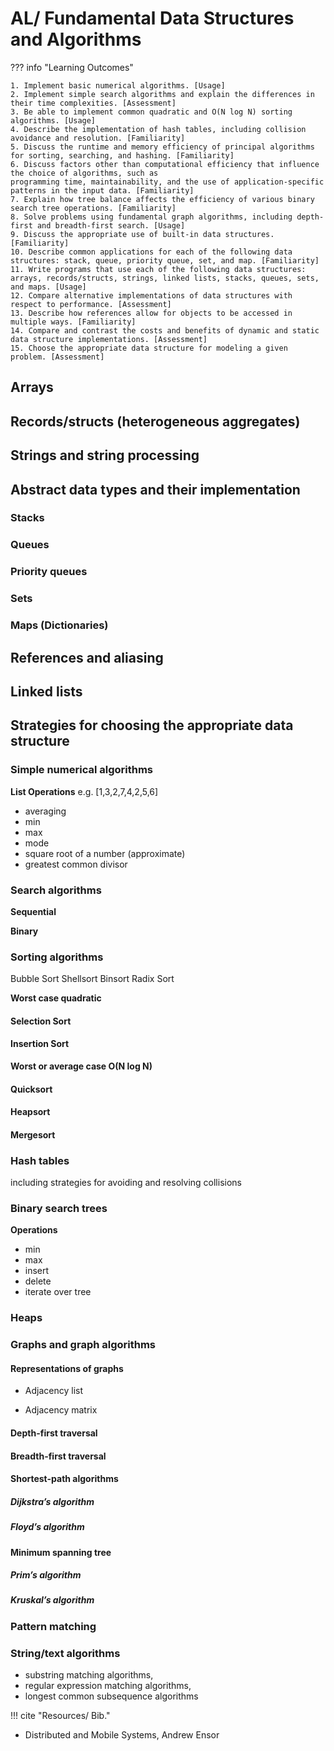 # AL/ Fundamental Data Structures and Algorithms

??? info "Learning Outcomes"

    1. Implement basic numerical algorithms. [Usage]
    2. Implement simple search algorithms and explain the differences in their time complexities. [Assessment]
    3. Be able to implement common quadratic and O(N log N) sorting algorithms. [Usage]
    4. Describe the implementation of hash tables, including collision avoidance and resolution. [Familiarity]
    5. Discuss the runtime and memory efficiency of principal algorithms for sorting, searching, and hashing. [Familiarity]
    6. Discuss factors other than computational efficiency that influence the choice of algorithms, such as
    programming time, maintainability, and the use of application-specific patterns in the input data. [Familiarity]
    7. Explain how tree balance affects the efficiency of various binary search tree operations. [Familiarity]
    8. Solve problems using fundamental graph algorithms, including depth-first and breadth-first search. [Usage]
    9. Discuss the appropriate use of built-in data structures. [Familiarity]
    10. Describe common applications for each of the following data structures: stack, queue, priority queue, set, and map. [Familiarity]
    11. Write programs that use each of the following data structures: arrays, records/structs, strings, linked lists, stacks, queues, sets, and maps. [Usage]
    12. Compare alternative implementations of data structures with respect to performance. [Assessment]
    13. Describe how references allow for objects to be accessed in multiple ways. [Familiarity]
    14. Compare and contrast the costs and benefits of dynamic and static data structure implementations. [Assessment]
    15. Choose the appropriate data structure for modeling a given problem. [Assessment]

## Arrays

## Records/structs (heterogeneous aggregates)

## Strings and string processing

## Abstract data types and their implementation

### Stacks

### Queues

### Priority queues

### Sets

### Maps (Dictionaries)

## References and aliasing

## Linked lists

## Strategies for choosing the appropriate data structure

### Simple numerical algorithms

**List Operations**
e.g. [1,3,2,7,4,2,5,6]

- averaging
- min
- max
- mode
- square root of a number (approximate)
- greatest common divisor

### Search algorithms

**Sequential**  

**Binary** 

### Sorting algorithms

Bubble Sort
Shellsort
Binsort
Radix Sort

**Worst case quadratic** 

#### Selection Sort

#### Insertion Sort
  
**Worst or average case O(N log N)** 

#### Quicksort

#### Heapsort

#### Mergesort

### Hash tables

including strategies for avoiding and resolving collisions

### Binary search trees

**Operations** 

- min
- max
- insert
- delete
- iterate over tree

### Heaps

### Graphs and graph algorithms

#### Representations of graphs 

- Adjacency list
  
- Adjacency matrix

#### Depth-first traversal 

#### Breadth-first traversal

#### Shortest-path algorithms 

##### Dijkstra’s algorithm

##### Floyd’s algorithm

#### Minimum spanning tree 

##### Prim’s algorithm
##### Kruskal’s algorithm

### Pattern matching 

### String/text algorithms 

- substring matching algorithms, 
- regular expression matching algorithms, 
- longest common subsequence algorithms

!!! cite "Resources/ Bib."

- Distributed and Mobile Systems, Andrew Ensor